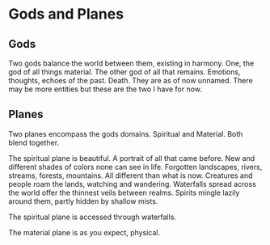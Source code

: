 # Gods and Planes

## Gods

Two gods balance the world between them, existing in harmony. One, the god of all things material. The other god of all that remains. Emotions, thoughts, echoes of the past. Death. They are as of now unnamed. There may be more entities but these are the two I have for now.

## Planes

Two planes encompass the gods domains. Spiritual and Material. Both blend together.

The spiritual plane is beautiful. A portrait of all that came before. New and different shades of colors none can see in life. Forgotten landscapes, rivers, streams, forests, mountains. All different than what is now. Creatures and people roam the lands, watching and wandering. Waterfalls spread across the world offer the thinnest veils between realms. Spirits mingle lazily around them, partly hidden by shallow mists.

The spiritual plane is accessed through waterfalls.

The material plane is as you expect, physical.
